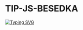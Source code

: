 # TIP-JS-BESEDKA
<!---Пример кода-->
[![Typing SVG](https://readme-typing-svg.herokuapp.com?color=%ee00ff&lines=Stupid+science+student+♥)](https://git.io/typing-svg)
